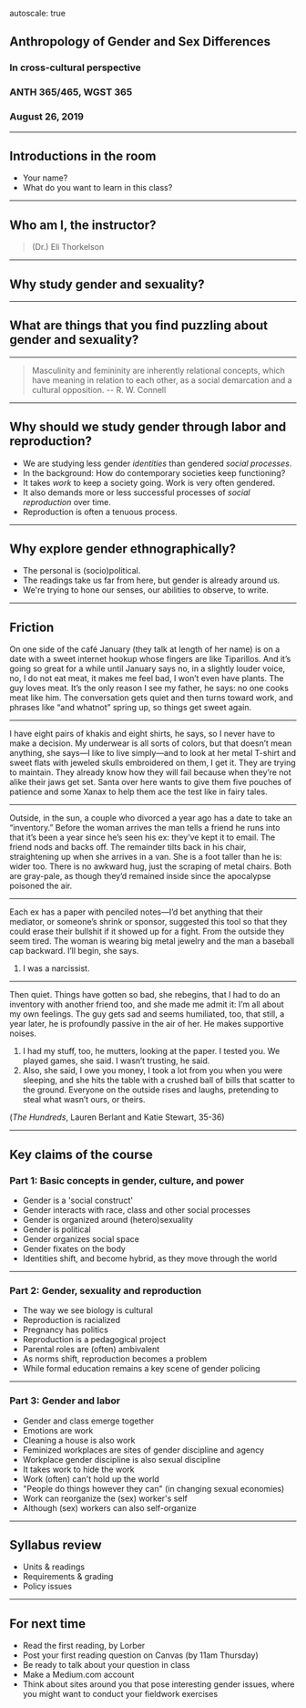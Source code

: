 autoscale: true

## Anthropology of Gender and Sex Differences 

### In cross-cultural perspective

### ANTH 365/465, WGST 365

### August 26, 2019

---

## Introductions in the room

- Your name?
- What do you want to learn in this class?

---

## Who am I, the instructor?

> (Dr.) Eli Thorkelson

---

## Why study gender and sexuality?

---

## What are things that you find puzzling about gender and sexuality?

---

> Masculinity and femininity are inherently relational concepts, which have meaning in relation to each other, as a social demar­cation and a cultural opposition. 
-- R. W. Connell

---

## Why should we study gender through labor and reproduction?

- We are studying less gender *identities* than gendered *social processes*.
- In the background: How do contemporary societies keep functioning?
- It takes *work* to keep a society going. Work is very often gendered.
- It also demands more or less successful processes of *social reproduction* over time.
- Reproduction is often a tenuous process.

---

## Why explore gender ethnographically? 

- The personal is (socio)political.
- The readings take us far from here, but gender is already around us.
- We're trying to hone our senses, our abilities to observe, to write.

---

## Friction

On one side of the café January (they talk at length of her name) is on a date with a sweet internet hookup whose fingers are like Tiparillos. And it’s going so great for a while until January says no, in a slightly louder voice, no, I do not eat meat, it makes me feel bad, I won’t even have plants. The guy loves meat. It’s the only reason I see my father, he says: no one cooks meat like him. The conversation gets quiet and then turns toward work, and phrases like “and whatnot” spring up, so things get sweet again.

---

I have eight pairs of khakis and eight shirts, he says, so I never have to make a decision. My underwear is all sorts of colors, but that doesn’t mean anything, she says—I like to live simply—and to look at her metal T-shirt and sweet flats with jeweled skulls embroidered on them, I get it. They are trying to maintain. They already know how they will fail because when they’re not alike their jaws get set. Santa over here wants to give them five pouches of patience and some Xanax to help them ace the test like in fairy tales.

---

Outside, in the sun, a couple who divorced a year ago has a date to take an “inventory.” Before the woman arrives the man tells a friend he runs into that it’s been a year since he’s seen his ex: they’ve kept it to email. The friend nods and backs off. The remainder tilts back in his chair, straightening up when she arrives in a van. She is a foot taller than he is: wider too. There is no awkward hug, just the scraping of metal chairs. Both are gray-pale, as though they’d remained inside since the apocalypse poisoned the air.

---

Each ex has a paper with penciled notes—I’d bet anything that their mediator, or someone’s shrink or sponsor, suggested this tool so that they could erase their bullshit if it showed up for a fight. From the outside they seem tired. The woman is wearing big metal jewelry and the man a baseball cap backward. I’ll begin, she says.

1. I was a narcissist.

---

Then quiet. Things have gotten so bad, she rebegins, that I had to do an inventory with another friend too, and she made me admit it: I’m all about my own feelings. The guy gets sad and seems humiliated, too, that still, a year later, he is profoundly passive in the air of her. He makes supportive noises.

1. I had my stuff, too, he mutters, looking at the paper. I tested you. We played games, she said. I wasn’t trusting, he said.
2. Also, she said, I owe you money, I took a lot from you when you were sleeping, and she hits the table with a crushed ball of bills that scatter to the ground. Everyone on the outside rises and laughs, pretending to steal what wasn’t ours, or theirs.

(*The Hundreds*, Lauren Berlant and Katie Stewart, 35-36)

---

## Key claims of the course

### Part 1: Basic concepts in gender, culture, and power

- Gender is a 'social construct'
- Gender interacts with race, class and other social processes
- Gender is organized around (hetero)sexuality
- Gender is political
- Gender organizes social space
- Gender fixates on the body
- Identities shift, and become hybrid, as they move through the world

---

### Part 2: Gender, sexuality and reproduction

- The way we see biology is cultural
- Reproduction is racialized
- Pregnancy has politics
- Reproduction is a pedagogical project
- Parental roles are (often) ambivalent
- As norms shift, reproduction becomes a problem
- While formal education remains a key scene of gender policing

---

### Part 3: Gender and labor

- Gender and class emerge together
- Emotions are work
- Cleaning a house is also work
- Feminized workplaces are sites of gender discipline and agency
- Workplace gender discipline is also sexual discipline
- It takes work to hide the work
- Work (often) can't hold up the world
- "People do things however they can" (in changing sexual economies)
- Work can reorganize the (sex) worker's self
- Although (sex) workers can also self-organize

---

## Syllabus review

- Units & readings
- Requirements & grading
- Policy issues

---

## For next time

- Read the first reading, by Lorber
- Post your first reading question on Canvas (by 11am Thursday)
- Be ready to talk about your question in class
- Make a Medium.com account
- Think about sites around you that pose interesting gender issues, where you might want to conduct your fieldwork exercises

